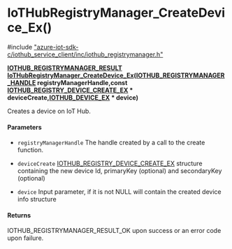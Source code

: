 # IoTHubRegistryManager_CreateDevice_Ex()

\#include ["azure-iot-sdk-c/iothub_service_client/inc/iothub_registrymanager.h"](../iot-c-ref-iothub-registrymanager-h.md)  

**[IOTHUB_REGISTRYMANAGER_RESULT](#iothub__registrymanager_8h_1a0a3cc25ab12c621a78742593871e18b6) [IoTHubRegistryManager_CreateDevice_Ex](#iothub__registrymanager_8h_1aeab9fd3fa169b1f0113c0bebf34527de)([IOTHUB_REGISTRYMANAGER_HANDLE](#iothub__registrymanager_8h_1ac3e429abedd42575f91088247225387f) registryManagerHandle,const [IOTHUB_REGISTRY_DEVICE_CREATE_EX](#struct_i_o_t_h_u_b___r_e_g_i_s_t_r_y___d_e_v_i_c_e___c_r_e_a_t_e___e_x) * deviceCreate,[IOTHUB_DEVICE_EX](#struct_i_o_t_h_u_b___d_e_v_i_c_e___e_x) * device)**

Creates a device on IoT Hub.

#### Parameters
* `registryManagerHandle` The handle created by a call to the create function. 

* `deviceCreate` [IOTHUB_REGISTRY_DEVICE_CREATE_EX](#struct_i_o_t_h_u_b___r_e_g_i_s_t_r_y___d_e_v_i_c_e___c_r_e_a_t_e___e_x) structure containing the new device Id, primaryKey (optional) and secondaryKey (optional) 

* `device` Input parameter, if it is not NULL will contain the created device info structure

#### Returns
IOTHUB_REGISTRYMANAGER_RESULT_OK upon success or an error code upon failure.

